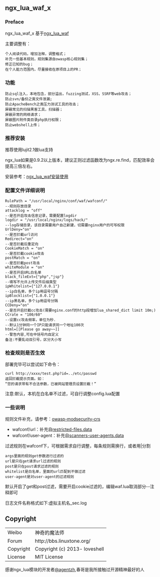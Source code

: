 ## ngx_lua_waf_x

### Preface

ngx_lua_waf_x 基于[ngx_lua_waf](https://github.com/loveshell/ngx_lua_waf)

主要调整有：

```
个人阅读代码，增加注释，调整格式；
补充一些基本规则，规则集源自owasp核心规则集；
修正已知的bug；
在个人能力范围内，尽量接收在原项目上的PR；
```

### 功能
    	
```
防止sql注入，本地包含，部分溢出，fuzzing测试，XSS，SSRF等web攻击；
防止svn/备份之类文件泄漏;
防止ApacheBench之类压力测试工具的攻击；
屏蔽常见的扫描黑客工具，扫描器；
屏蔽异常的网络请求；
屏蔽图片附件类目录php执行权限；
防止webshell上传；
```

### 推荐安装

推荐使用lujit2.1做lua支持

ngx_lua如果是0.9.2以上版本，建议正则过滤函数改为ngx.re.find，匹配效率会提高三倍左右。

安装参考：[ngx_lua_waf安装使用](https://github.com/starnightcyber/Security-Learning/wiki/ngx_lua_waf%E5%AE%89%E8%A3%85%E4%BD%BF%E7%94%A8)

### 配置文件详细说明

```
RulePath = "/usr/local/nginx/conf/waf/wafconf/"
--规则存放目录
attacklog = "off"
--是否开启攻击信息记录，需要配置logdir
logdir = "/usr/local/nginx/logs/hack/"
--log存储目录，该目录需要用户自己新建，切需要nginx用户的可写权限
UrlDeny="on"
--是否拦截url访问
Redirect="on"
--是否拦截后重定向
CookieMatch = "on"
--是否拦截cookie攻击
postMatch = "on" 
--是否拦截post攻击
whiteModule = "on" 
--是否开启URL白名单
black_fileExt={"php","jsp"}
--填写不允许上传文件后缀类型
ipWhitelist={"127.0.0.1"}
--ip白名单，多个ip用逗号分隔
ipBlocklist={"1.0.0.1"}
--ip黑名单，多个ip用逗号分隔
CCDeny="on"
--是否开启拦截cc攻击(需要nginx.conf的http段增加lua_shared_dict limit 10m;)
CCrate = "100/60"
--设置cc攻击频率，单位为秒.
--默认1分钟同一个IP只能请求同一个地址100次
html=[[Please go away~~]]
--警告内容,可在中括号内自定义
备注:不要乱动双引号，区分大小写
```
        
### 检查规则是否生效

部署完毕可以尝试如下命令：        
```  
curl http://xxxx/test.php?id=../etc/passwd
返回拦截提示页面。如：
“您的请求带有不合法参数，已被网站管理员设置拦截！”
```
注意:默认，本机在白名单不过滤，可自行调整config.lua配置

### 一些说明

规则文件补充，请参考：[owasp-modsecurity-crs](https://github.com/SpiderLabs/owasp-modsecurity-crs)

* wafconf/url：补充自[restricted-files.data](https://github.com/SpiderLabs/owasp-modsecurity-crs/blob/v3.3/dev/rules/restricted-files.data)
* wafconf/user-agent：补充自[scanners-user-agents.data](https://github.com/SpiderLabs/owasp-modsecurity-crs/blob/v3.3/dev/rules/scanners-user-agents.data)


过滤规则在wafconf下，可根据需求自行调整，每条规则需换行，或者用|分割

```
args里面的规则get参数进行过滤的
url是只在get请求url过滤的规则
post是只在post请求过滤的规则
whitelist是白名单，里面的url匹配到不做过滤	
user-agent是对user-agent的过滤规则
```

默认开启了get和post过滤，需要开启cookie过滤的，编辑waf.lua取消部分--注释即可

日志文件名称格式如下:虚拟主机名_sec.log	


## Copyright

<table>
  <tr>
    <td>Weibo</td><td>神奇的魔法师</td>
  </tr>
  <tr>
    <td>Forum</td><td>http://bbs.linuxtone.org/</td>
  </tr>
  <tr>
    <td>Copyright</td><td>Copyright (c) 2013- loveshell</td>
  </tr>
  <tr>
    <td>License</td><td>MIT License</td>
  </tr>
</table>
	
感谢ngx_lua模块的开发者[@agentzh](https://github.com/agentzh/),春哥是我所接触过开源精神最好的人
